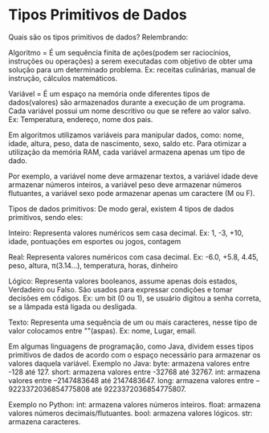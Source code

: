 
# Tipos Primitivos de Dados 

Quais são os tipos primitivos de dados?
Relembrando:

Algoritmo = É um sequência finita de ações(podem ser raciocínios, instruções ou operações) a serem executadas com objetivo de obter uma solução para um determinado problema. Ex: receitas culinárias, manual de instrução, cálculos matemáticos.

Variável = É um espaço na memória onde diferentes tipos de dados(valores) são armazenados durante a execução de um programa. Cada variável possui um nome descritivo ou que se refere ao valor salvo. Ex: Temperatura, endereço, nome dos pais.

Em algoritmos utilizamos variáveis para manipular dados, como: nome, idade, altura, peso, data de nascimento, sexo, saldo etc. Para otimizar a utilização da memória RAM, cada variável armazena apenas um tipo de dado.

Por exemplo, a variável nome deve armazenar textos, a variável idade deve armazenar números inteiros, a variável peso deve armazenar números flutuantes, a variável sexo pode armazenar apenas um caractere (M ou F).

Tipos de dados primitivos:
De modo geral, existem 4 tipos de dados primitivos, sendo eles:

Inteiro: Representa valores numéricos sem casa decimal. 
Ex: 1, -3, +10, idade, pontuações em esportes ou jogos, contagem

Real: Representa valores numéricos com casa decimal.
Ex: -6.0, +5.8, 4.45, peso, altura, π(3.14...), temperatura, horas, dinheiro

Lógico: Representa valores booleanos, assume apenas dois estados, Verdadeiro ou Falso. São usados para expressar condições e tomar decisões em códigos.
Ex: um bit (0 ou 1), se usuário digitou a senha correta, se a lâmpada está ligada ou desligada.

Texto: Representa uma sequência de um ou mais caracteres, nesse tipo de valor colocamos entre ""(aspas).
Ex: nome, Lugar, email. 

Em algumas linguagens de programação, como Java, dividem esses tipos primitivos de dados de acordo com o espaço necessário para armazenar os valores daquela variável. Exemplo no Java:
byte: armazena valores entre -128 até 127.
short: armazena valores entre -32768 até 32767.
int: armazena valores entre –2147483648 até 2147483647.
long: armazena valores entre –9223372036854775808 até 9223372036854775807.

Exemplo no Python:
int: armazena valores números inteiros.
float: armazena valores números decimais/flutuantes.
bool: armazena valores lógicos.
str: armazena caracteres.
